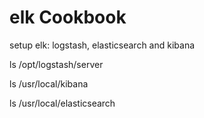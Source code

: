 elk Cookbook
================
setup elk: logstash, elasticsearch and kibana

ls /opt/logstash/server

ls /usr/local/kibana

ls /usr/local/elasticsearch
